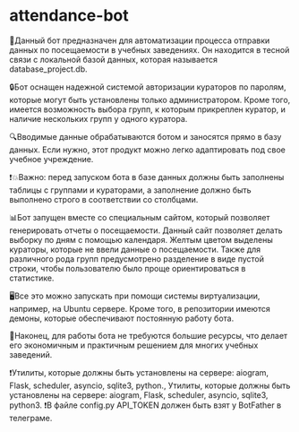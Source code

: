 # attendance-bot
🤖Данный бот предназначен для автоматизации процесса отправки данных по посещаемости в учебных заведениях. Он находится в тесной связи с локальной базой данных, которая называется database_project.db.

🔒Бот оснащен надежной системой авторизации кураторов по паролям, которые могут быть установлены только администратором. Кроме того, имеется возможность выбора групп, к которым прикреплен куратор, и наличие нескольких групп у одного куратора.

🔍Вводимые данные обрабатываются ботом и заносятся прямо в базу данных. Если нужно, этот продукт можно легко адаптировать под свое учебное учреждение.

❗️💥Важно: перед запуском бота в базе данных должны быть заполнены таблицы с группами и кураторами, а заполнение должно быть выполнено строго в соответствии со столбцами.

📊Бот запущен вместе со специальным сайтом, который позволяет генерировать отчеты о посещаемости. Данный сайт позволяет делать выборку по дням с помощью календаря. Желтым цветом выделены кураторы, которые не ввели данные о посещаемости. Также для различного рода групп предусмотрено разделение в виде пустой строки, чтобы пользователю было проще ориентироваться в статистике.  

🖥️Все это можно запускать при помощи системы виртуализации, например, на Ubuntu сервере. Кроме того, в репозитории имеются демоны, которые обеспечивают постоянную работу бота.

💪Наконец, для работы бота не требуются большие ресурсы, что делает его экономичным и практичным решением для многих учебных заведений.

❗️Утилиты, которые должны  быть установлены на сервере:
aiogram,
Flask,
scheduler,
asyncio,
sqlite3,
python.,
Утилиты, которые должны быть установлены на сервере: aiogram, Flask, scheduler, asyncio, sqlite3, python3.
❗️В файле config.py API_TOKEN должен быть взят у BotFather в телеграме.
